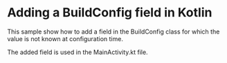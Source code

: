 # Adding a BuildConfig field in Kotlin

This sample show how to add a field in the BuildConfig class for which the value is not known at
configuration time.

The added field is used in the MainActivity.kt file.
